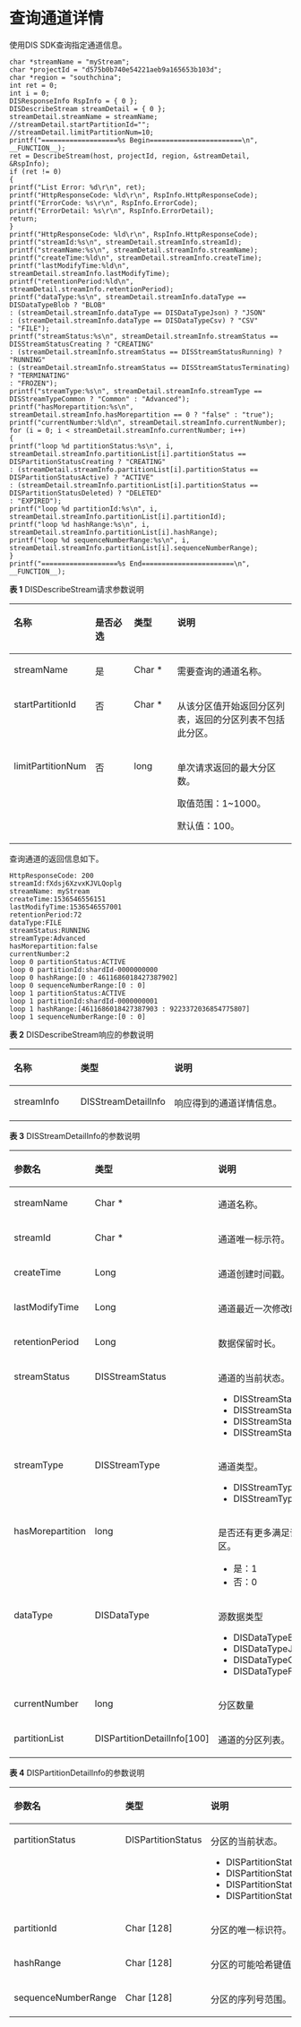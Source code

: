 # 查询通道详情<a name="dayu_06_0082"></a>

使用DIS SDK查询指定通道信息。

```
char *streamName = "myStream"; 
char *projectId = "d575b0b740e54221aeb9a165653b103d";
char *region = "southchina";
int ret = 0;
int i = 0;
DISResponseInfo RspInfo = { 0 };
DISDescribeStream streamDetail = { 0 };
streamDetail.streamName = streamName;
//streamDetail.startPartitionId="";
//streamDetail.limitPartitionNum=10;
printf("===================%s Begin=======================\n", __FUNCTION__);
ret = DescribeStream(host, projectId, region, &streamDetail, &RspInfo);
if (ret != 0)
{
printf("List Error: %d\r\n", ret);
printf("HttpResponseCode: %ld\r\n", RspInfo.HttpResponseCode);
printf("ErrorCode: %s\r\n", RspInfo.ErrorCode);
printf("ErrorDetail: %s\r\n", RspInfo.ErrorDetail);
return;
}
printf("HttpResponseCode: %ld\r\n", RspInfo.HttpResponseCode);
printf("streamId:%s\n", streamDetail.streamInfo.streamId);
printf("streamName:%s\n", streamDetail.streamInfo.streamName);
printf("createTime:%ld\n", streamDetail.streamInfo.createTime);
printf("lastModifyTime:%ld\n", streamDetail.streamInfo.lastModifyTime);
printf("retentionPeriod:%ld\n", streamDetail.streamInfo.retentionPeriod);
printf("dataType:%s\n", streamDetail.streamInfo.dataType == DISDataTypeBlob ? "BLOB"
: (streamDetail.streamInfo.dataType == DISDataTypeJson) ? "JSON"
: (streamDetail.streamInfo.dataType == DISDataTypeCsv) ? "CSV"
: "FILE");
printf("streamStatus:%s\n", streamDetail.streamInfo.streamStatus == DISStreamStatusCreating ? "CREATING"
: (streamDetail.streamInfo.streamStatus == DISStreamStatusRunning) ? "RUNNING"
: (streamDetail.streamInfo.streamStatus == DISStreamStatusTerminating) ? "TERMINATING"
: "FROZEN");
printf("streamType:%s\n", streamDetail.streamInfo.streamType == DISStreamTypeCommon ? "Common" : "Advanced");
printf("hasMorepartition:%s\n", streamDetail.streamInfo.hasMorepartition == 0 ? "false" : "true");
printf("currentNumber:%ld\n", streamDetail.streamInfo.currentNumber);
for (i = 0; i < streamDetail.streamInfo.currentNumber; i++)
{
printf("loop %d partitionStatus:%s\n", i, streamDetail.streamInfo.partitionList[i].partitionStatus == DISPartitionStatusCreating ? "CREATING"
: (streamDetail.streamInfo.partitionList[i].partitionStatus == DISPartitionStatusActive) ? "ACTIVE"
: (streamDetail.streamInfo.partitionList[i].partitionStatus == DISPartitionStatusDeleted) ? "DELETED"
: "EXPIRED");
printf("loop %d partitionId:%s\n", i, streamDetail.streamInfo.partitionList[i].partitionId);
printf("loop %d hashRange:%s\n", i, streamDetail.streamInfo.partitionList[i].hashRange);
printf("loop %d sequenceNumberRange:%s\n", i, streamDetail.streamInfo.partitionList[i].sequenceNumberRange);
}
printf("===================%s End=======================\n", __FUNCTION__);
```

**表 1**  DISDescribeStream请求参数说明

<a name="zh-cn_topic_0131160813_zh-cn_topic_0131140747_table47052116"></a>
<table><thead align="left"><tr id="zh-cn_topic_0131160813_zh-cn_topic_0131140747_row17531178"><th class="cellrowborder" valign="top" width="21.42785721427857%" id="mcps1.2.5.1.1"><p id="zh-cn_topic_0131160813_zh-cn_topic_0131140747_p10739296"><a name="zh-cn_topic_0131160813_zh-cn_topic_0131140747_p10739296"></a><a name="zh-cn_topic_0131160813_zh-cn_topic_0131140747_p10739296"></a><strong id="zh-cn_topic_0131160813_zh-cn_topic_0131140747_b29544808"><a name="zh-cn_topic_0131160813_zh-cn_topic_0131140747_b29544808"></a><a name="zh-cn_topic_0131160813_zh-cn_topic_0131140747_b29544808"></a>名称</strong></p>
</th>
<th class="cellrowborder" valign="top" width="15.308469153084694%" id="mcps1.2.5.1.2"><p id="zh-cn_topic_0131160813_zh-cn_topic_0131140747_p44319244"><a name="zh-cn_topic_0131160813_zh-cn_topic_0131140747_p44319244"></a><a name="zh-cn_topic_0131160813_zh-cn_topic_0131140747_p44319244"></a><strong id="zh-cn_topic_0131160813_zh-cn_topic_0131140747_b63328883"><a name="zh-cn_topic_0131160813_zh-cn_topic_0131140747_b63328883"></a><a name="zh-cn_topic_0131160813_zh-cn_topic_0131140747_b63328883"></a>是否必选</strong></p>
</th>
<th class="cellrowborder" valign="top" width="16.328367163283673%" id="mcps1.2.5.1.3"><p id="zh-cn_topic_0131160813_zh-cn_topic_0131140747_p29365919"><a name="zh-cn_topic_0131160813_zh-cn_topic_0131140747_p29365919"></a><a name="zh-cn_topic_0131160813_zh-cn_topic_0131140747_p29365919"></a><strong id="zh-cn_topic_0131160813_zh-cn_topic_0131140747_b62966687"><a name="zh-cn_topic_0131160813_zh-cn_topic_0131140747_b62966687"></a><a name="zh-cn_topic_0131160813_zh-cn_topic_0131140747_b62966687"></a>类型</strong></p>
</th>
<th class="cellrowborder" valign="top" width="46.93530646935306%" id="mcps1.2.5.1.4"><p id="zh-cn_topic_0131160813_zh-cn_topic_0131140747_p27997"><a name="zh-cn_topic_0131160813_zh-cn_topic_0131140747_p27997"></a><a name="zh-cn_topic_0131160813_zh-cn_topic_0131140747_p27997"></a><strong id="zh-cn_topic_0131160813_zh-cn_topic_0131140747_b251973"><a name="zh-cn_topic_0131160813_zh-cn_topic_0131140747_b251973"></a><a name="zh-cn_topic_0131160813_zh-cn_topic_0131140747_b251973"></a>说明</strong></p>
</th>
</tr>
</thead>
<tbody><tr id="zh-cn_topic_0131160813_zh-cn_topic_0131140747_row20409871"><td class="cellrowborder" valign="top" width="21.42785721427857%" headers="mcps1.2.5.1.1 "><p id="zh-cn_topic_0131160813_zh-cn_topic_0131140747_p42586845"><a name="zh-cn_topic_0131160813_zh-cn_topic_0131140747_p42586845"></a><a name="zh-cn_topic_0131160813_zh-cn_topic_0131140747_p42586845"></a>streamName</p>
</td>
<td class="cellrowborder" valign="top" width="15.308469153084694%" headers="mcps1.2.5.1.2 "><p id="zh-cn_topic_0131160813_zh-cn_topic_0131140747_p26982424"><a name="zh-cn_topic_0131160813_zh-cn_topic_0131140747_p26982424"></a><a name="zh-cn_topic_0131160813_zh-cn_topic_0131140747_p26982424"></a>是</p>
</td>
<td class="cellrowborder" valign="top" width="16.328367163283673%" headers="mcps1.2.5.1.3 "><p id="zh-cn_topic_0131160813_zh-cn_topic_0131140747_p38092711"><a name="zh-cn_topic_0131160813_zh-cn_topic_0131140747_p38092711"></a><a name="zh-cn_topic_0131160813_zh-cn_topic_0131140747_p38092711"></a>Char *</p>
</td>
<td class="cellrowborder" valign="top" width="46.93530646935306%" headers="mcps1.2.5.1.4 "><p id="zh-cn_topic_0131160813_zh-cn_topic_0131140747_p65610739"><a name="zh-cn_topic_0131160813_zh-cn_topic_0131140747_p65610739"></a><a name="zh-cn_topic_0131160813_zh-cn_topic_0131140747_p65610739"></a>需要查询的通道名称。</p>
</td>
</tr>
<tr id="zh-cn_topic_0131160813_zh-cn_topic_0131140747_row53625739"><td class="cellrowborder" valign="top" width="21.42785721427857%" headers="mcps1.2.5.1.1 "><p id="zh-cn_topic_0131160813_zh-cn_topic_0131140747_p48717564"><a name="zh-cn_topic_0131160813_zh-cn_topic_0131140747_p48717564"></a><a name="zh-cn_topic_0131160813_zh-cn_topic_0131140747_p48717564"></a>startPartitionId</p>
</td>
<td class="cellrowborder" valign="top" width="15.308469153084694%" headers="mcps1.2.5.1.2 "><p id="zh-cn_topic_0131160813_zh-cn_topic_0131140747_p53808606"><a name="zh-cn_topic_0131160813_zh-cn_topic_0131140747_p53808606"></a><a name="zh-cn_topic_0131160813_zh-cn_topic_0131140747_p53808606"></a>否</p>
</td>
<td class="cellrowborder" valign="top" width="16.328367163283673%" headers="mcps1.2.5.1.3 "><p id="zh-cn_topic_0131160813_zh-cn_topic_0131140747_p63529816"><a name="zh-cn_topic_0131160813_zh-cn_topic_0131140747_p63529816"></a><a name="zh-cn_topic_0131160813_zh-cn_topic_0131140747_p63529816"></a>Char *</p>
</td>
<td class="cellrowborder" valign="top" width="46.93530646935306%" headers="mcps1.2.5.1.4 "><p id="zh-cn_topic_0131160813_zh-cn_topic_0131140747_p45641491"><a name="zh-cn_topic_0131160813_zh-cn_topic_0131140747_p45641491"></a><a name="zh-cn_topic_0131160813_zh-cn_topic_0131140747_p45641491"></a>从该分区值开始返回分区列表，返回的分区列表不包括此分区。</p>
</td>
</tr>
<tr id="zh-cn_topic_0131160813_zh-cn_topic_0131140747_row8120240"><td class="cellrowborder" valign="top" width="21.42785721427857%" headers="mcps1.2.5.1.1 "><p id="zh-cn_topic_0131160813_zh-cn_topic_0131140747_p53759727"><a name="zh-cn_topic_0131160813_zh-cn_topic_0131140747_p53759727"></a><a name="zh-cn_topic_0131160813_zh-cn_topic_0131140747_p53759727"></a>limitPartitionNum</p>
</td>
<td class="cellrowborder" valign="top" width="15.308469153084694%" headers="mcps1.2.5.1.2 "><p id="zh-cn_topic_0131160813_zh-cn_topic_0131140747_p59570626"><a name="zh-cn_topic_0131160813_zh-cn_topic_0131140747_p59570626"></a><a name="zh-cn_topic_0131160813_zh-cn_topic_0131140747_p59570626"></a>否</p>
</td>
<td class="cellrowborder" valign="top" width="16.328367163283673%" headers="mcps1.2.5.1.3 "><p id="zh-cn_topic_0131160813_zh-cn_topic_0131140747_p60491410"><a name="zh-cn_topic_0131160813_zh-cn_topic_0131140747_p60491410"></a><a name="zh-cn_topic_0131160813_zh-cn_topic_0131140747_p60491410"></a>long</p>
</td>
<td class="cellrowborder" valign="top" width="46.93530646935306%" headers="mcps1.2.5.1.4 "><p id="zh-cn_topic_0131160813_zh-cn_topic_0131140747_p857158"><a name="zh-cn_topic_0131160813_zh-cn_topic_0131140747_p857158"></a><a name="zh-cn_topic_0131160813_zh-cn_topic_0131140747_p857158"></a>单次请求返回的最大分区数。</p>
<p id="zh-cn_topic_0131160813_zh-cn_topic_0131140747_p7714425"><a name="zh-cn_topic_0131160813_zh-cn_topic_0131140747_p7714425"></a><a name="zh-cn_topic_0131160813_zh-cn_topic_0131140747_p7714425"></a>取值范围：1~1000。</p>
<p id="zh-cn_topic_0131160813_zh-cn_topic_0131140747_p2320967"><a name="zh-cn_topic_0131160813_zh-cn_topic_0131140747_p2320967"></a><a name="zh-cn_topic_0131160813_zh-cn_topic_0131140747_p2320967"></a>默认值：100。</p>
</td>
</tr>
</tbody>
</table>

查询通道的返回信息如下。

```
HttpResponseCode: 200
streamId:fXdsj6XzvxKJVLQoplg
streamName: myStream
createTime:1536546556151
lastModifyTime:1536546557001
retentionPeriod:72
dataType:FILE
streamStatus:RUNNING
streamType:Advanced
hasMorepartition:false
currentNumber:2
loop 0 partitionStatus:ACTIVE
loop 0 partitionId:shardId-0000000000
loop 0 hashRange:[0 : 4611686018427387902]
loop 0 sequenceNumberRange:[0 : 0]
loop 1 partitionStatus:ACTIVE
loop 1 partitionId:shardId-0000000001
loop 1 hashRange:[4611686018427387903 : 9223372036854775807]
loop 1 sequenceNumberRange:[0 : 0]
```

**表 2**  DISDescribeStream响应的参数说明

<a name="zh-cn_topic_0131160813_zh-cn_topic_0131140747_table48839530"></a>
<table><thead align="left"><tr id="zh-cn_topic_0131160813_zh-cn_topic_0131140747_row63246244"><th class="cellrowborder" valign="top" width="25.25%" id="mcps1.2.4.1.1"><p id="zh-cn_topic_0131160813_zh-cn_topic_0131140747_p22672102"><a name="zh-cn_topic_0131160813_zh-cn_topic_0131140747_p22672102"></a><a name="zh-cn_topic_0131160813_zh-cn_topic_0131140747_p22672102"></a><strong id="zh-cn_topic_0131160813_zh-cn_topic_0131140747_b2722332"><a name="zh-cn_topic_0131160813_zh-cn_topic_0131140747_b2722332"></a><a name="zh-cn_topic_0131160813_zh-cn_topic_0131140747_b2722332"></a>名称</strong></p>
</th>
<th class="cellrowborder" valign="top" width="19.189999999999998%" id="mcps1.2.4.1.2"><p id="zh-cn_topic_0131160813_zh-cn_topic_0131140747_p19182316"><a name="zh-cn_topic_0131160813_zh-cn_topic_0131140747_p19182316"></a><a name="zh-cn_topic_0131160813_zh-cn_topic_0131140747_p19182316"></a><strong id="zh-cn_topic_0131160813_zh-cn_topic_0131140747_b38423121"><a name="zh-cn_topic_0131160813_zh-cn_topic_0131140747_b38423121"></a><a name="zh-cn_topic_0131160813_zh-cn_topic_0131140747_b38423121"></a>类型</strong></p>
</th>
<th class="cellrowborder" valign="top" width="55.559999999999995%" id="mcps1.2.4.1.3"><p id="zh-cn_topic_0131160813_zh-cn_topic_0131140747_p25265097"><a name="zh-cn_topic_0131160813_zh-cn_topic_0131140747_p25265097"></a><a name="zh-cn_topic_0131160813_zh-cn_topic_0131140747_p25265097"></a><strong id="zh-cn_topic_0131160813_zh-cn_topic_0131140747_b26059286"><a name="zh-cn_topic_0131160813_zh-cn_topic_0131140747_b26059286"></a><a name="zh-cn_topic_0131160813_zh-cn_topic_0131140747_b26059286"></a>说明</strong></p>
</th>
</tr>
</thead>
<tbody><tr id="zh-cn_topic_0131160813_zh-cn_topic_0131140747_row30427456"><td class="cellrowborder" valign="top" width="25.25%" headers="mcps1.2.4.1.1 "><p id="zh-cn_topic_0131160813_zh-cn_topic_0131140747_p48704899"><a name="zh-cn_topic_0131160813_zh-cn_topic_0131140747_p48704899"></a><a name="zh-cn_topic_0131160813_zh-cn_topic_0131140747_p48704899"></a>streamInfo</p>
</td>
<td class="cellrowborder" valign="top" width="19.189999999999998%" headers="mcps1.2.4.1.2 "><p id="zh-cn_topic_0131160813_zh-cn_topic_0131140747_p52782726"><a name="zh-cn_topic_0131160813_zh-cn_topic_0131140747_p52782726"></a><a name="zh-cn_topic_0131160813_zh-cn_topic_0131140747_p52782726"></a>DISStreamDetailInfo</p>
</td>
<td class="cellrowborder" valign="top" width="55.559999999999995%" headers="mcps1.2.4.1.3 "><p id="zh-cn_topic_0131160813_zh-cn_topic_0131140747_p47542385"><a name="zh-cn_topic_0131160813_zh-cn_topic_0131140747_p47542385"></a><a name="zh-cn_topic_0131160813_zh-cn_topic_0131140747_p47542385"></a>响应得到的通道详情信息。</p>
</td>
</tr>
</tbody>
</table>

**表 3**  DISStreamDetailInfo的参数说明

<a name="zh-cn_topic_0131160813_zh-cn_topic_0131140747_table58440016"></a>
<table><thead align="left"><tr id="zh-cn_topic_0131160813_zh-cn_topic_0131140747_row22493366"><th class="cellrowborder" valign="top" width="19%" id="mcps1.2.4.1.1"><p id="zh-cn_topic_0131160813_zh-cn_topic_0131140747_p10023380"><a name="zh-cn_topic_0131160813_zh-cn_topic_0131140747_p10023380"></a><a name="zh-cn_topic_0131160813_zh-cn_topic_0131140747_p10023380"></a><strong id="zh-cn_topic_0131160813_zh-cn_topic_0131140747_b23101557"><a name="zh-cn_topic_0131160813_zh-cn_topic_0131140747_b23101557"></a><a name="zh-cn_topic_0131160813_zh-cn_topic_0131140747_b23101557"></a>参数名</strong></p>
</th>
<th class="cellrowborder" valign="top" width="26%" id="mcps1.2.4.1.2"><p id="zh-cn_topic_0131160813_zh-cn_topic_0131140747_p59286834"><a name="zh-cn_topic_0131160813_zh-cn_topic_0131140747_p59286834"></a><a name="zh-cn_topic_0131160813_zh-cn_topic_0131140747_p59286834"></a><strong id="zh-cn_topic_0131160813_zh-cn_topic_0131140747_b63819464"><a name="zh-cn_topic_0131160813_zh-cn_topic_0131140747_b63819464"></a><a name="zh-cn_topic_0131160813_zh-cn_topic_0131140747_b63819464"></a>类型</strong></p>
</th>
<th class="cellrowborder" valign="top" width="55.00000000000001%" id="mcps1.2.4.1.3"><p id="zh-cn_topic_0131160813_zh-cn_topic_0131140747_p1994095"><a name="zh-cn_topic_0131160813_zh-cn_topic_0131140747_p1994095"></a><a name="zh-cn_topic_0131160813_zh-cn_topic_0131140747_p1994095"></a><strong id="zh-cn_topic_0131160813_zh-cn_topic_0131140747_b17946858"><a name="zh-cn_topic_0131160813_zh-cn_topic_0131140747_b17946858"></a><a name="zh-cn_topic_0131160813_zh-cn_topic_0131140747_b17946858"></a>说明</strong></p>
</th>
</tr>
</thead>
<tbody><tr id="zh-cn_topic_0131160813_zh-cn_topic_0131140747_row44409397"><td class="cellrowborder" valign="top" width="19%" headers="mcps1.2.4.1.1 "><p id="zh-cn_topic_0131160813_zh-cn_topic_0131140747_p40391380"><a name="zh-cn_topic_0131160813_zh-cn_topic_0131140747_p40391380"></a><a name="zh-cn_topic_0131160813_zh-cn_topic_0131140747_p40391380"></a>streamName</p>
</td>
<td class="cellrowborder" valign="top" width="26%" headers="mcps1.2.4.1.2 "><p id="zh-cn_topic_0131160813_zh-cn_topic_0131140747_p50476336"><a name="zh-cn_topic_0131160813_zh-cn_topic_0131140747_p50476336"></a><a name="zh-cn_topic_0131160813_zh-cn_topic_0131140747_p50476336"></a>Char *</p>
</td>
<td class="cellrowborder" valign="top" width="55.00000000000001%" headers="mcps1.2.4.1.3 "><p id="zh-cn_topic_0131160813_zh-cn_topic_0131140747_p62051376"><a name="zh-cn_topic_0131160813_zh-cn_topic_0131140747_p62051376"></a><a name="zh-cn_topic_0131160813_zh-cn_topic_0131140747_p62051376"></a>通道名称。</p>
</td>
</tr>
<tr id="zh-cn_topic_0131160813_zh-cn_topic_0131140747_row21591473"><td class="cellrowborder" valign="top" width="19%" headers="mcps1.2.4.1.1 "><p id="zh-cn_topic_0131160813_zh-cn_topic_0131140747_p4078883"><a name="zh-cn_topic_0131160813_zh-cn_topic_0131140747_p4078883"></a><a name="zh-cn_topic_0131160813_zh-cn_topic_0131140747_p4078883"></a>streamId</p>
</td>
<td class="cellrowborder" valign="top" width="26%" headers="mcps1.2.4.1.2 "><p id="zh-cn_topic_0131160813_zh-cn_topic_0131140747_p61954093"><a name="zh-cn_topic_0131160813_zh-cn_topic_0131140747_p61954093"></a><a name="zh-cn_topic_0131160813_zh-cn_topic_0131140747_p61954093"></a>Char *</p>
</td>
<td class="cellrowborder" valign="top" width="55.00000000000001%" headers="mcps1.2.4.1.3 "><p id="zh-cn_topic_0131160813_zh-cn_topic_0131140747_p52225656"><a name="zh-cn_topic_0131160813_zh-cn_topic_0131140747_p52225656"></a><a name="zh-cn_topic_0131160813_zh-cn_topic_0131140747_p52225656"></a>通道唯一标示符。</p>
</td>
</tr>
<tr id="zh-cn_topic_0131160813_zh-cn_topic_0131140747_row268861"><td class="cellrowborder" valign="top" width="19%" headers="mcps1.2.4.1.1 "><p id="zh-cn_topic_0131160813_zh-cn_topic_0131140747_p21777804"><a name="zh-cn_topic_0131160813_zh-cn_topic_0131140747_p21777804"></a><a name="zh-cn_topic_0131160813_zh-cn_topic_0131140747_p21777804"></a>createTime</p>
</td>
<td class="cellrowborder" valign="top" width="26%" headers="mcps1.2.4.1.2 "><p id="zh-cn_topic_0131160813_zh-cn_topic_0131140747_p19171695"><a name="zh-cn_topic_0131160813_zh-cn_topic_0131140747_p19171695"></a><a name="zh-cn_topic_0131160813_zh-cn_topic_0131140747_p19171695"></a>Long</p>
</td>
<td class="cellrowborder" valign="top" width="55.00000000000001%" headers="mcps1.2.4.1.3 "><p id="zh-cn_topic_0131160813_zh-cn_topic_0131140747_p9403471"><a name="zh-cn_topic_0131160813_zh-cn_topic_0131140747_p9403471"></a><a name="zh-cn_topic_0131160813_zh-cn_topic_0131140747_p9403471"></a>通道创建时间戳。</p>
</td>
</tr>
<tr id="zh-cn_topic_0131160813_zh-cn_topic_0131140747_row17522377"><td class="cellrowborder" valign="top" width="19%" headers="mcps1.2.4.1.1 "><p id="zh-cn_topic_0131160813_zh-cn_topic_0131140747_p10026414"><a name="zh-cn_topic_0131160813_zh-cn_topic_0131140747_p10026414"></a><a name="zh-cn_topic_0131160813_zh-cn_topic_0131140747_p10026414"></a>lastModifyTime</p>
</td>
<td class="cellrowborder" valign="top" width="26%" headers="mcps1.2.4.1.2 "><p id="zh-cn_topic_0131160813_zh-cn_topic_0131140747_p6833220"><a name="zh-cn_topic_0131160813_zh-cn_topic_0131140747_p6833220"></a><a name="zh-cn_topic_0131160813_zh-cn_topic_0131140747_p6833220"></a>Long</p>
</td>
<td class="cellrowborder" valign="top" width="55.00000000000001%" headers="mcps1.2.4.1.3 "><p id="zh-cn_topic_0131160813_zh-cn_topic_0131140747_p16619954"><a name="zh-cn_topic_0131160813_zh-cn_topic_0131140747_p16619954"></a><a name="zh-cn_topic_0131160813_zh-cn_topic_0131140747_p16619954"></a>通道最近一次修改时间戳。</p>
</td>
</tr>
<tr id="zh-cn_topic_0131160813_zh-cn_topic_0131140747_row15361866"><td class="cellrowborder" valign="top" width="19%" headers="mcps1.2.4.1.1 "><p id="zh-cn_topic_0131160813_zh-cn_topic_0131140747_p36351665"><a name="zh-cn_topic_0131160813_zh-cn_topic_0131140747_p36351665"></a><a name="zh-cn_topic_0131160813_zh-cn_topic_0131140747_p36351665"></a>retentionPeriod</p>
</td>
<td class="cellrowborder" valign="top" width="26%" headers="mcps1.2.4.1.2 "><p id="zh-cn_topic_0131160813_zh-cn_topic_0131140747_p58803715"><a name="zh-cn_topic_0131160813_zh-cn_topic_0131140747_p58803715"></a><a name="zh-cn_topic_0131160813_zh-cn_topic_0131140747_p58803715"></a>Long</p>
</td>
<td class="cellrowborder" valign="top" width="55.00000000000001%" headers="mcps1.2.4.1.3 "><p id="zh-cn_topic_0131160813_zh-cn_topic_0131140747_p65480490"><a name="zh-cn_topic_0131160813_zh-cn_topic_0131140747_p65480490"></a><a name="zh-cn_topic_0131160813_zh-cn_topic_0131140747_p65480490"></a>数据保留时长。</p>
</td>
</tr>
<tr id="zh-cn_topic_0131160813_zh-cn_topic_0131140747_row52453505"><td class="cellrowborder" valign="top" width="19%" headers="mcps1.2.4.1.1 "><p id="zh-cn_topic_0131160813_zh-cn_topic_0131140747_p20875522"><a name="zh-cn_topic_0131160813_zh-cn_topic_0131140747_p20875522"></a><a name="zh-cn_topic_0131160813_zh-cn_topic_0131140747_p20875522"></a>streamStatus</p>
</td>
<td class="cellrowborder" valign="top" width="26%" headers="mcps1.2.4.1.2 "><p id="zh-cn_topic_0131160813_zh-cn_topic_0131140747_p13195723"><a name="zh-cn_topic_0131160813_zh-cn_topic_0131140747_p13195723"></a><a name="zh-cn_topic_0131160813_zh-cn_topic_0131140747_p13195723"></a>DISStreamStatus</p>
</td>
<td class="cellrowborder" valign="top" width="55.00000000000001%" headers="mcps1.2.4.1.3 "><p id="zh-cn_topic_0131160813_zh-cn_topic_0131140747_p62220677"><a name="zh-cn_topic_0131160813_zh-cn_topic_0131140747_p62220677"></a><a name="zh-cn_topic_0131160813_zh-cn_topic_0131140747_p62220677"></a>通道的当前状态。</p>
<a name="zh-cn_topic_0131160813_ul18781171512"></a><a name="zh-cn_topic_0131160813_ul18781171512"></a><ul id="zh-cn_topic_0131160813_ul18781171512"><li>DISStreamStatusCreating</li><li>DISStreamStatusRunning</li><li>DISStreamStatusTerminating</li><li>DISStreamStatusFrozen</li></ul>
</td>
</tr>
<tr id="zh-cn_topic_0131160813_zh-cn_topic_0131140747_row2594873"><td class="cellrowborder" valign="top" width="19%" headers="mcps1.2.4.1.1 "><p id="zh-cn_topic_0131160813_zh-cn_topic_0131140747_p8858194"><a name="zh-cn_topic_0131160813_zh-cn_topic_0131140747_p8858194"></a><a name="zh-cn_topic_0131160813_zh-cn_topic_0131140747_p8858194"></a>streamType</p>
</td>
<td class="cellrowborder" valign="top" width="26%" headers="mcps1.2.4.1.2 "><p id="zh-cn_topic_0131160813_zh-cn_topic_0131140747_p46425119"><a name="zh-cn_topic_0131160813_zh-cn_topic_0131140747_p46425119"></a><a name="zh-cn_topic_0131160813_zh-cn_topic_0131140747_p46425119"></a>DISStreamType</p>
</td>
<td class="cellrowborder" valign="top" width="55.00000000000001%" headers="mcps1.2.4.1.3 "><p id="zh-cn_topic_0131160813_zh-cn_topic_0131140747_p2338313"><a name="zh-cn_topic_0131160813_zh-cn_topic_0131140747_p2338313"></a><a name="zh-cn_topic_0131160813_zh-cn_topic_0131140747_p2338313"></a>通道类型。</p>
<a name="zh-cn_topic_0131160813_ul26541651171519"></a><a name="zh-cn_topic_0131160813_ul26541651171519"></a><ul id="zh-cn_topic_0131160813_ul26541651171519"><li>DISStreamTypeCommon</li><li>DISStreamTypeAdvanced</li></ul>
</td>
</tr>
<tr id="zh-cn_topic_0131160813_zh-cn_topic_0131140747_row26908851"><td class="cellrowborder" valign="top" width="19%" headers="mcps1.2.4.1.1 "><p id="zh-cn_topic_0131160813_zh-cn_topic_0131140747_p32133347"><a name="zh-cn_topic_0131160813_zh-cn_topic_0131140747_p32133347"></a><a name="zh-cn_topic_0131160813_zh-cn_topic_0131140747_p32133347"></a>hasMorepartition</p>
</td>
<td class="cellrowborder" valign="top" width="26%" headers="mcps1.2.4.1.2 "><p id="zh-cn_topic_0131160813_zh-cn_topic_0131140747_p52664332"><a name="zh-cn_topic_0131160813_zh-cn_topic_0131140747_p52664332"></a><a name="zh-cn_topic_0131160813_zh-cn_topic_0131140747_p52664332"></a>long</p>
</td>
<td class="cellrowborder" valign="top" width="55.00000000000001%" headers="mcps1.2.4.1.3 "><p id="zh-cn_topic_0131160813_zh-cn_topic_0131140747_p37952469"><a name="zh-cn_topic_0131160813_zh-cn_topic_0131140747_p37952469"></a><a name="zh-cn_topic_0131160813_zh-cn_topic_0131140747_p37952469"></a>是否还有更多满足请求条件的分区。</p>
<a name="zh-cn_topic_0131160813_ul1151410584154"></a><a name="zh-cn_topic_0131160813_ul1151410584154"></a><ul id="zh-cn_topic_0131160813_ul1151410584154"><li>是：1</li><li>否：0</li></ul>
</td>
</tr>
<tr id="zh-cn_topic_0131160813_zh-cn_topic_0131140747_row32196376"><td class="cellrowborder" valign="top" width="19%" headers="mcps1.2.4.1.1 "><p id="zh-cn_topic_0131160813_zh-cn_topic_0131140747_p57769674"><a name="zh-cn_topic_0131160813_zh-cn_topic_0131140747_p57769674"></a><a name="zh-cn_topic_0131160813_zh-cn_topic_0131140747_p57769674"></a>dataType</p>
</td>
<td class="cellrowborder" valign="top" width="26%" headers="mcps1.2.4.1.2 "><p id="zh-cn_topic_0131160813_zh-cn_topic_0131140747_p48832041"><a name="zh-cn_topic_0131160813_zh-cn_topic_0131140747_p48832041"></a><a name="zh-cn_topic_0131160813_zh-cn_topic_0131140747_p48832041"></a>DISDataType</p>
</td>
<td class="cellrowborder" valign="top" width="55.00000000000001%" headers="mcps1.2.4.1.3 "><p id="zh-cn_topic_0131160813_zh-cn_topic_0131140747_p63081244"><a name="zh-cn_topic_0131160813_zh-cn_topic_0131140747_p63081244"></a><a name="zh-cn_topic_0131160813_zh-cn_topic_0131140747_p63081244"></a>源数据类型</p>
<a name="zh-cn_topic_0131160813_ul94611125181613"></a><a name="zh-cn_topic_0131160813_ul94611125181613"></a><ul id="zh-cn_topic_0131160813_ul94611125181613"><li>DISDataTypeBlob</li><li>DISDataTypeJson</li><li>DISDataTypeCsv</li><li>DISDataTypeFile</li></ul>
</td>
</tr>
<tr id="zh-cn_topic_0131160813_zh-cn_topic_0131140747_row6915811"><td class="cellrowborder" valign="top" width="19%" headers="mcps1.2.4.1.1 "><p id="zh-cn_topic_0131160813_zh-cn_topic_0131140747_p23309833"><a name="zh-cn_topic_0131160813_zh-cn_topic_0131140747_p23309833"></a><a name="zh-cn_topic_0131160813_zh-cn_topic_0131140747_p23309833"></a>currentNumber</p>
</td>
<td class="cellrowborder" valign="top" width="26%" headers="mcps1.2.4.1.2 "><p id="zh-cn_topic_0131160813_zh-cn_topic_0131140747_p9048327"><a name="zh-cn_topic_0131160813_zh-cn_topic_0131140747_p9048327"></a><a name="zh-cn_topic_0131160813_zh-cn_topic_0131140747_p9048327"></a>long</p>
</td>
<td class="cellrowborder" valign="top" width="55.00000000000001%" headers="mcps1.2.4.1.3 "><p id="zh-cn_topic_0131160813_zh-cn_topic_0131140747_p61825926"><a name="zh-cn_topic_0131160813_zh-cn_topic_0131140747_p61825926"></a><a name="zh-cn_topic_0131160813_zh-cn_topic_0131140747_p61825926"></a>分区数量</p>
</td>
</tr>
<tr id="zh-cn_topic_0131160813_zh-cn_topic_0131140747_row19562430"><td class="cellrowborder" valign="top" width="19%" headers="mcps1.2.4.1.1 "><p id="zh-cn_topic_0131160813_zh-cn_topic_0131140747_p41052960"><a name="zh-cn_topic_0131160813_zh-cn_topic_0131140747_p41052960"></a><a name="zh-cn_topic_0131160813_zh-cn_topic_0131140747_p41052960"></a>partitionList</p>
</td>
<td class="cellrowborder" valign="top" width="26%" headers="mcps1.2.4.1.2 "><p id="zh-cn_topic_0131160813_zh-cn_topic_0131140747_p36955479"><a name="zh-cn_topic_0131160813_zh-cn_topic_0131140747_p36955479"></a><a name="zh-cn_topic_0131160813_zh-cn_topic_0131140747_p36955479"></a>DISPartitionDetailInfo[100]</p>
</td>
<td class="cellrowborder" valign="top" width="55.00000000000001%" headers="mcps1.2.4.1.3 "><p id="zh-cn_topic_0131160813_zh-cn_topic_0131140747_p40603851"><a name="zh-cn_topic_0131160813_zh-cn_topic_0131140747_p40603851"></a><a name="zh-cn_topic_0131160813_zh-cn_topic_0131140747_p40603851"></a>通道的分区列表。</p>
</td>
</tr>
</tbody>
</table>

**表 4**  DISPartitionDetailInfo的参数说明

<a name="zh-cn_topic_0131160813_zh-cn_topic_0131140747_table49022807"></a>
<table><thead align="left"><tr id="zh-cn_topic_0131160813_zh-cn_topic_0131140747_row31771169"><th class="cellrowborder" valign="top" width="22%" id="mcps1.2.4.1.1"><p id="zh-cn_topic_0131160813_zh-cn_topic_0131140747_p23327895"><a name="zh-cn_topic_0131160813_zh-cn_topic_0131140747_p23327895"></a><a name="zh-cn_topic_0131160813_zh-cn_topic_0131140747_p23327895"></a><strong id="zh-cn_topic_0131160813_zh-cn_topic_0131140747_b8624464"><a name="zh-cn_topic_0131160813_zh-cn_topic_0131140747_b8624464"></a><a name="zh-cn_topic_0131160813_zh-cn_topic_0131140747_b8624464"></a>参数名</strong></p>
</th>
<th class="cellrowborder" valign="top" width="19%" id="mcps1.2.4.1.2"><p id="zh-cn_topic_0131160813_zh-cn_topic_0131140747_p27492955"><a name="zh-cn_topic_0131160813_zh-cn_topic_0131140747_p27492955"></a><a name="zh-cn_topic_0131160813_zh-cn_topic_0131140747_p27492955"></a><strong id="zh-cn_topic_0131160813_zh-cn_topic_0131140747_b46110007"><a name="zh-cn_topic_0131160813_zh-cn_topic_0131140747_b46110007"></a><a name="zh-cn_topic_0131160813_zh-cn_topic_0131140747_b46110007"></a>类型</strong></p>
</th>
<th class="cellrowborder" valign="top" width="59%" id="mcps1.2.4.1.3"><p id="zh-cn_topic_0131160813_zh-cn_topic_0131140747_p43923123"><a name="zh-cn_topic_0131160813_zh-cn_topic_0131140747_p43923123"></a><a name="zh-cn_topic_0131160813_zh-cn_topic_0131140747_p43923123"></a><strong id="zh-cn_topic_0131160813_zh-cn_topic_0131140747_b59763787"><a name="zh-cn_topic_0131160813_zh-cn_topic_0131140747_b59763787"></a><a name="zh-cn_topic_0131160813_zh-cn_topic_0131140747_b59763787"></a>说明</strong></p>
</th>
</tr>
</thead>
<tbody><tr id="zh-cn_topic_0131160813_zh-cn_topic_0131140747_row9028608"><td class="cellrowborder" valign="top" width="22%" headers="mcps1.2.4.1.1 "><p id="zh-cn_topic_0131160813_zh-cn_topic_0131140747_p60228670"><a name="zh-cn_topic_0131160813_zh-cn_topic_0131140747_p60228670"></a><a name="zh-cn_topic_0131160813_zh-cn_topic_0131140747_p60228670"></a>partitionStatus</p>
</td>
<td class="cellrowborder" valign="top" width="19%" headers="mcps1.2.4.1.2 "><p id="zh-cn_topic_0131160813_zh-cn_topic_0131140747_p46684076"><a name="zh-cn_topic_0131160813_zh-cn_topic_0131140747_p46684076"></a><a name="zh-cn_topic_0131160813_zh-cn_topic_0131140747_p46684076"></a>DISPartitionStatus</p>
</td>
<td class="cellrowborder" valign="top" width="59%" headers="mcps1.2.4.1.3 "><p id="zh-cn_topic_0131160813_zh-cn_topic_0131140747_p23313778"><a name="zh-cn_topic_0131160813_zh-cn_topic_0131140747_p23313778"></a><a name="zh-cn_topic_0131160813_zh-cn_topic_0131140747_p23313778"></a>分区的当前状态。</p>
<a name="zh-cn_topic_0131160813_ul20617740111610"></a><a name="zh-cn_topic_0131160813_ul20617740111610"></a><ul id="zh-cn_topic_0131160813_ul20617740111610"><li>DISPartitionStatusCreating</li><li>DISPartitionStatusActive</li><li>DISPartitionStatusDeleted</li><li>DISPartitionStatusExpired</li></ul>
</td>
</tr>
<tr id="zh-cn_topic_0131160813_zh-cn_topic_0131140747_row51178607"><td class="cellrowborder" valign="top" width="22%" headers="mcps1.2.4.1.1 "><p id="zh-cn_topic_0131160813_zh-cn_topic_0131140747_p51826478"><a name="zh-cn_topic_0131160813_zh-cn_topic_0131140747_p51826478"></a><a name="zh-cn_topic_0131160813_zh-cn_topic_0131140747_p51826478"></a>partitionId</p>
</td>
<td class="cellrowborder" valign="top" width="19%" headers="mcps1.2.4.1.2 "><p id="zh-cn_topic_0131160813_zh-cn_topic_0131140747_p37195178"><a name="zh-cn_topic_0131160813_zh-cn_topic_0131140747_p37195178"></a><a name="zh-cn_topic_0131160813_zh-cn_topic_0131140747_p37195178"></a>Char [128]</p>
</td>
<td class="cellrowborder" valign="top" width="59%" headers="mcps1.2.4.1.3 "><p id="zh-cn_topic_0131160813_zh-cn_topic_0131140747_p60019402"><a name="zh-cn_topic_0131160813_zh-cn_topic_0131140747_p60019402"></a><a name="zh-cn_topic_0131160813_zh-cn_topic_0131140747_p60019402"></a>分区的唯一标识符。</p>
</td>
</tr>
<tr id="zh-cn_topic_0131160813_zh-cn_topic_0131140747_row3303707"><td class="cellrowborder" valign="top" width="22%" headers="mcps1.2.4.1.1 "><p id="zh-cn_topic_0131160813_zh-cn_topic_0131140747_p66273709"><a name="zh-cn_topic_0131160813_zh-cn_topic_0131140747_p66273709"></a><a name="zh-cn_topic_0131160813_zh-cn_topic_0131140747_p66273709"></a>hashRange</p>
</td>
<td class="cellrowborder" valign="top" width="19%" headers="mcps1.2.4.1.2 "><p id="zh-cn_topic_0131160813_zh-cn_topic_0131140747_p66570199"><a name="zh-cn_topic_0131160813_zh-cn_topic_0131140747_p66570199"></a><a name="zh-cn_topic_0131160813_zh-cn_topic_0131140747_p66570199"></a>Char [128]</p>
</td>
<td class="cellrowborder" valign="top" width="59%" headers="mcps1.2.4.1.3 "><p id="zh-cn_topic_0131160813_zh-cn_topic_0131140747_p23477058"><a name="zh-cn_topic_0131160813_zh-cn_topic_0131140747_p23477058"></a><a name="zh-cn_topic_0131160813_zh-cn_topic_0131140747_p23477058"></a>分区的可能哈希键值范围。</p>
</td>
</tr>
<tr id="zh-cn_topic_0131160813_zh-cn_topic_0131140747_row9966935"><td class="cellrowborder" valign="top" width="22%" headers="mcps1.2.4.1.1 "><p id="zh-cn_topic_0131160813_zh-cn_topic_0131140747_p2015430"><a name="zh-cn_topic_0131160813_zh-cn_topic_0131140747_p2015430"></a><a name="zh-cn_topic_0131160813_zh-cn_topic_0131140747_p2015430"></a>sequenceNumberRange</p>
</td>
<td class="cellrowborder" valign="top" width="19%" headers="mcps1.2.4.1.2 "><p id="zh-cn_topic_0131160813_zh-cn_topic_0131140747_p29032137"><a name="zh-cn_topic_0131160813_zh-cn_topic_0131140747_p29032137"></a><a name="zh-cn_topic_0131160813_zh-cn_topic_0131140747_p29032137"></a>Char [128]</p>
</td>
<td class="cellrowborder" valign="top" width="59%" headers="mcps1.2.4.1.3 "><p id="zh-cn_topic_0131160813_zh-cn_topic_0131140747_p2792905"><a name="zh-cn_topic_0131160813_zh-cn_topic_0131140747_p2792905"></a><a name="zh-cn_topic_0131160813_zh-cn_topic_0131140747_p2792905"></a>分区的序列号范围。</p>
</td>
</tr>
</tbody>
</table>

